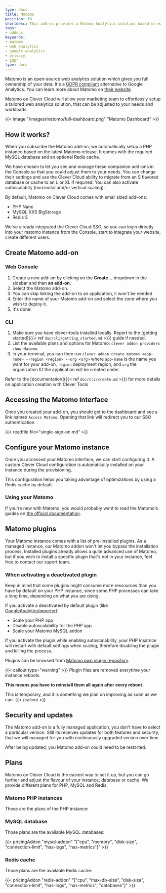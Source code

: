 ```yaml
---
type: docs
title: Matomo
position: 10
shortdesc: This add-on provides a Matomo Analytics solution based on existing Clever Cloud services.
tags:
- addons
keywords:
- matomo
- web analytics
- google analytics
- privacy
- gdpr
type: docs
---
```


Matomo is an open-source web analytics solution which gives you full ownership of your data. It's a [GDPR compliant](https://matomo.org/gdpr-analytics) alternative to Google Analytics. You can learn more about Matomo on [their website](https://matomo.org).

Matomo on Clever Cloud will allow your marketing team to effortlessly setup a tailored web analytics solution, that can be adjusted to your needs and workloads.

{{< image "/images/matomo/full-dashboard.png" "Matomo Dashboard" >}}

## How it works?

When you subscribe the Matomo add-on, we automatically setup a PHP instance based on the latest Matomo release. It comes with the required MySQL database and an optional Redis cache.

We have chosen to let you see and manage these companion add-ons in the Console so that you could adjust them to your needs. You can change their settings and use the Clever Cloud ability to migrate from an S flavored database or cache to an L or XL if required. You can also activate autoscalabity (horizontal and/or vertical scaling).

By default, Matomo on Clever Cloud comes with small sized add-ons: 
- PHP Nano
- MySQL XXS BigStorage
- Redis S

We've already integrated the Clever Cloud SSO, so you can login directly into your matomo instance from the Console, start to integrate your website, create different users. 

## Create Matomo add-on

### Web Console

1. Create a new add-on by clicking on the **Create...** dropdown in the sidebar and then **an add-on**.
2. Select the Matomo add-on.
3. You can skip linking the add-on to an application, it won't be needed.
4. Enter the name of your Matomo add-on and select the zone where you wish to deploy it.
5. It's done!

### CLI

1. Make sure you have clever-tools installed locally. Report to the [getting started]({{< ref `doc/cli/getting_started.md` >}}) guide if needed.
2. List the available plans and options for Matomo: `clever addon providers show Matomo`.
3. In your terminal, you can then run `clever addon create matomo <app-name> --region <region> --org <org>` where `app-name` is the name you want for your add-on, `region` deployment region, and `org` the organization ID the application will be created under.

Refer to the [documentation]({{< ref `doc/cli/create.md` >}}) for more details on application creation with Clever Tools

## Accessing the Matomo interface

Once you created your add-on, you should get to the dashboard and see a link named `Access Matomo`. Opening that link will redirect you to our SSO authentication.

{{< readfile file="single-sign-on.md" >}}

## Configure your Matomo instance

Once you accessed your Matomo interface, we can start configuring it. A custom Clever Cloud configuration is automatically installed on your instance during the provisioning.

This configuration helps you taking advantage of optimizations by using a Redis cache by default.

### Using your Matomo

If you're new with Matomo, you would probably want to read the Matomo's guides on [the official documentation](https://matomo.org/guides/).

## Matomo plugins

Your Matomo instance comes with a list of pre-installed plugins. As a managed instance, our Matomo addon won't let you bypass the installation process. Installed plugins already allows a quite advanced use of Matomo, but if you wish to install a specific plugin that's not in your instance, feel free to contact our suport team.

### When activating a deactivated plugin

Keep in mind that some plugins might consume more ressources than you have by default on your PHP instance, since some PHP processes can take a long time, depending on what you are doing.

If you activate a deactivated by default plugin (like [GoogleAnalyticsImporter](https://matomo.org/guide/installation-maintenance/import-google-analytics/)):

- Scale your PHP app
- Disable autoscalability for the PHP app
- Scale your Matomo MySQL addon

If you activate the plugin while enabling autoscalability, your PHP insatnce will restart with default settings when scaling, therefore disabling the plugin and killing the process.

Plugins can be browsed from [Matomo own plugin repository](https://plugins.matomo.org/).

{{< callout type="warning" >}}
Plugin files are removed everytime your instance reboots.

**This means you have to reinstall them all again after every reboot.**

This is temporary, and it is something we plan on improving as soon as we can.
{{< /callout >}}

## Security and updates

The Matomo add-on is a fully managed application, you don't have to select a particular version. Still its receives updates for both features and security, that we will managed for you with continuously upgraded version over time.

After being updated, you Matomo add-on could need to be restarted.

## Plans

Matomo on Clever Cloud is the easiest way to set it up, but you can go further and adjust the flavour of your instance, database or cache. We provide different plans for PHP, MySQL and Redis.

### Matomo PHP Instances

Those are the plans of the PHP instance:

<script type="module" src="https://components.clever-cloud.com/load.js?version=7&components=cc-pricing-product.smart-runtime"></script>

<div>
<cc-smart-container context='{"productId": "php" }'>
  <cc-pricing-product mode="runtime" action="none">
    <div slot="head"></div>
  </cc-pricing-product>
</cc-smart-container>
</div>

### MySQL database

Those plans are the available MySQL databases:

{{< pricingAddon "mysql-addon" "[\"cpu\", \"memory\", \"disk-size\", \"connection-limit\", \"has-logs\", \"has-metrics\"]" >}}

### Redis cache

Those plans are the available Redis cache:

{{< pricingAddon "redis-addon" "[\"cpu\", \"max-db-size\", \"disk-size\", \"connection-limit\", \"has-logs\", \"has-metrics\", \"databases\"]" >}}
